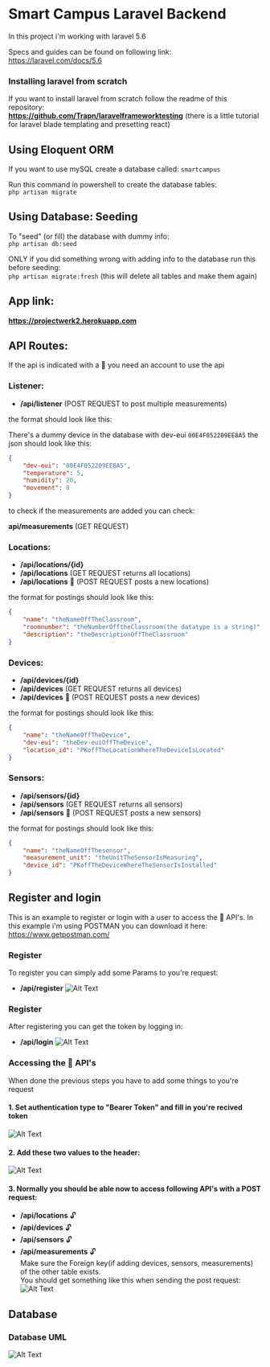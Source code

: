 # Smart Campus Laravel Backend
In this project i'm working with laravel 5.6

Specs and guides can be found on following link:    
https://laravel.com/docs/5.6

### Installing laravel from scratch
If you want to install laravel from scratch follow the readme of this repository:    
**https://github.com/Trapn/laravelframeworktesting** (there is a little tutorial for laravel blade templating and presetting react)

## Using Eloquent ORM
If you want to use mySQL create a database called: `smartcampus`

Run this command in powershell to create the database tables:    
```php artisan migrate```

## Using Database: Seeding
To "seed" (or fill) the database with dummy info:      
```php artisan db:seed```  
  
ONLY if you did something wrong with adding info to the database run this before seeding:      
```php artisan migrate:fresh``` (this will delete all tables and make them again)

## App link:

**https://projectwerk2.herokuapp.com**

## API Routes:

If the api is indicated with a  :closed_lock_with_key: you need an account to use the api

### Listener:

* **/api/listener** (POST REQUEST to post multiple measurements)

the format should look like this:

There's a dummy device in the database with dev-eui `00E4F052209EE8A5` the json should look like this:  
```json
{
    "dev-eui": "00E4F052209EE8A5",
    "temperature": 5,
    "humidity": 20,
    "movement": 8
}
```

to check if the measurements are added you can check:

**api/measurements** (GET REQUEST)

### Locations:

* **/api/locations/{id}**
* **/api/locations** (GET REQUEST returns all locations)  
* **/api/locations**  :closed_lock_with_key: (POST REQUEST posts a new locations) 

the format for postings should look like this:

```json
{
    "name": "theNameOffTheClassroom",
    "roomnumber": "theNumberOfftheClassroom(the datatype is a string)",
    "description": "theDescriptionOffTheClassroom"
}
```
### Devices:

* **/api/devices/{id}**
* **/api/devices** (GET REQUEST returns all devices)  
* **/api/devices**  :closed_lock_with_key: (POST REQUEST posts a new devices) 

the format for postings should look like this:

```json
{
    "name": "theNameOffTheDevice",
    "dev-eui": "theDev-euiOffTheDevice",
    "location_id": "PKoffTheLocationWhereTheDeviceIsLocated"
}
```
### Sensors:

* **/api/sensors/{id}**
* **/api/sensors** (GET REQUEST returns all sensors)  
* **/api/sensors** :closed_lock_with_key: (POST REQUEST posts a new sensors) 

the format for postings should look like this:

```json
{
    "name": "theNameOffThesensor",
    "measurement_unit": "theUnitTheSensorIsMeasuring",
    "device_id": "PKoffTheDeviceWhereTheSensorIsInstalled"
}
```
## Register and login
This is an example to register or login with a user to access the :closed_lock_with_key: API's. In this example i'm using POSTMAN you can download it here:  
https://www.getpostman.com/
### Register 
To register you can simply add some Params to you're request:
* **/api/register** 
![Alt Text](/images/register.PNG)
### Register 
After registering you can get the token by logging in:
* **/api/login** 
![Alt Text](/images/login.PNG)
### Accessing the :closed_lock_with_key: API's
When done the previous steps you have to add some things to you're request
#### 1. Set authentication type to "Bearer Token" and fill in you're recived token
![Alt Text](/images/addtokentorequest.PNG)
#### 2. Add these two values to the header:
![Alt Text](/images/addheaders.PNG)
#### 3. Normally you should be able now to access following API's with a POST request:
* **/api/locations**  :unlock:
* **/api/devices**  :unlock:
* **/api/sensors**  :unlock:
* **/api/measurements**  :unlock:  
Make sure the Foreign key(if adding devices, sensors, measurements) of the other table exists.  
You should get something like this when sending the post request:
![Alt Text](/images/postlocation.PNG)

## Database

### Database UML
![Alt Text](/images/database_uml.PNG)
